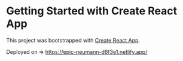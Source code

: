 # Getting Started with Create React App

This project was bootstrapped with [Create React App](https://github.com/facebook/create-react-app).

Deployed on => https://epic-neumann-d6f3e1.netlify.app/

